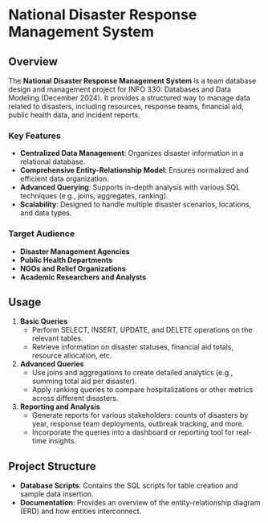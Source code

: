 # National Disaster Response Management System

## Overview
The **National Disaster Response Management System** is a team database design and management project for INFO 330: Databases and Data Modeling (December 2024). It provides a structured way to manage data related to disasters, including resources, response teams, financial aid, public health data, and incident reports. 

### Key Features
- **Centralized Data Management**: Organizes disaster information in a relational database.
- **Comprehensive Entity-Relationship Model**: Ensures normalized and efficient data organization.
- **Advanced Querying**: Supports in-depth analysis with various SQL techniques (e.g., joins, aggregates, ranking).
- **Scalability**: Designed to handle multiple disaster scenarios, locations, and data types.

### Target Audience
- **Disaster Management Agencies**  
- **Public Health Departments**  
- **NGOs and Relief Organizations**  
- **Academic Researchers and Analysts**  

## Usage
1. **Basic Queries**  
   - Perform SELECT, INSERT, UPDATE, and DELETE operations on the relevant tables.
   - Retrieve information on disaster statuses, financial aid totals, resource allocation, etc.
2. **Advanced Queries**  
   - Use joins and aggregations to create detailed analytics (e.g., summing total aid per disaster).
   - Apply ranking queries to compare hospitalizations or other metrics across different disasters.
3. **Reporting and Analysis**  
   - Generate reports for various stakeholders: counts of disasters by year, response team deployments, outbreak tracking, and more.
   - Incorporate the queries into a dashboard or reporting tool for real-time insights.

## Project Structure
- **Database Scripts**: Contains the SQL scripts for table creation and sample data insertion.
- **Documentation**: Provides an overview of the entity-relationship diagram (ERD) and how entities interconnect.

